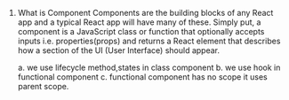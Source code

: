1. What is Component
    Components are the building blocks of any React app and a typical React app will have many of these.
    Simply put, a component is a JavaScript class or function that optionally accepts inputs i.e. properties(props) and returns a React element that describes how a section of the UI (User Interface) should appear.

    a. we use lifecycle method,states in class component
    b. we use hook in functional component
    c. functional component has no scope it uses parent scope.

